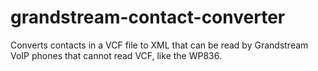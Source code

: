 # grandstream-contact-converter
Converts contacts in a VCF file to XML that can be read by Grandstream VoIP phones that cannot read VCF, like the WP836.
